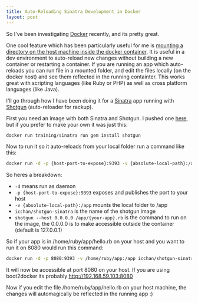```yaml
---
title: Auto-Reloading Sinatra Development in Docker
layout: post
---
```

So I've been investigating [Docker](https://www.docker.com/) recently, and its pretty great.

One cool feature which has been particularly useful for me is [mounting a directory on the host machine inside the docker container](https://docs.docker.com/userguide/dockervolumes/#mount-a-host-directory-as-a-data-volume).
It is useful in a dev environment to auto-reload new changes without building a new container or restarting a container.
If you are running an app which auto-reloads you can run file in a mounted folder, and edit the files locally (on the docker host) and see them reflected in the running containter. This works great with scripting languages (like Ruby or PHP) as well as cross platform languages (like Java). 

I'll go through how I have been doing it for a [Sinatra](http://www.sinatrarb.com/) app running with [Shotgun](https://github.com/rtomayko/shotgun) (auto-reloader for rackup).

First you need an image with both Sinatra and Shotgun. 
I pushed one [here](https://registry.hub.docker.com/u/icchan/shotgun-sinatra/), but if you prefer to make your own it was just this:

```bash
docker run training/sinatra run gem install shotgun 
```

Now to run it so it auto-reloads from your local folder run a command like this:

```bash
docker run -d -p {host-port-to-expose}:9393 -v {absolute-local-path}:/app icchan/shotgun-sinatra shotgun --host 0.0.0.0 /app/{your-app}.rb 
```

So heres a breakdown:

* `-d` means run as daemon
* `-p {host-port-to-expose}:9393` exposes and publishes the port to your host
* `-v {absolute-local-path}:/app` mounts the local folder to /app
* `icchan/shotgun-sinatra` is the name of the shotgun image
* `shotgun --host 0.0.0.0 /app/{your-app}.rb` is the command to run on the image, the 0.0.0.0 is to make accessible outside the container (default is 127.0.0.1)

So if your app is in /home/ruby/app/hello.rb on your host and you want to run it on 8080 would run this command:

```bash
docker run -d -p 8080:9393 -v /home/ruby/app:/app icchan/shotgun-sinatra shotgun --host 0.0.0.0 /app/hello.rb 
```

It will now be accessible at port 8080 on your host. If you are using boot2docker its probably http://192.168.59.103:8080

Now if you edit the file /home/ruby/app/hello.rb on your host machine, the changes will automagically be reflected in the running app :)
